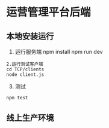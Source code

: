 # 运营管理平台后端

## 本地安装运行

1. 运行服务端
npm install
npm run dev
```
2.运行测试客户端
cd TCP/clients  
node client.js
```
3. 测试
``` bash
npm test
```

## 线上生产环境

